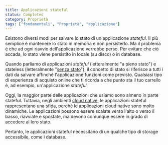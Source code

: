 ```yaml
---
title: Applicazioni stateful
status: Completed
category: Proprietà
tags: ["fondamentali", "Proprietà", "applicazione"]
---
```


Esistono diversi modi per salvare lo stato di un'applicazione _stateful_.
Il più semplice è mantenere lo stato in memoria e non persisterlo.
Ma il problema è che ad ogni riavvio dell'applicazione verrebbe perso.
Per evitare che ciò accada, lo stato viene persistito in locale (su disco) o in database.

Quando parliamo di applicazioni _stateful_ (letteralmente "a pieno stato") e stateless (letteralmente "[senza stato](/it/stateless-apps/)"),
il concetto di stato si riferisce a tutti i dati da salvare affinché l'applicazione funzioni come previsto. Qualsiasi tipo di esperienza di acquisto online che ti ricorda a che punto sta il tuo carrello è, ad esempio, un'applicazione _stateful_.

Oggi, la maggior parte delle applicazioni che usiamo sono almeno in parte stateful. Tuttavia, negli ambienti [cloud native](/it/cloud-native-apps/), le applicazioni stateful rappresentano una sfida, perché le applicazioni cloud native sono molto dinamiche. Le applicazioni possono essere scalate verso l'alto o verso il basso, riavviate e spostate, ma devono comunque essere in grado di accedere al loro stato.

Pertanto, le applicazioni stateful necessitano di un qualche tipo di storage accessibile, come i database.